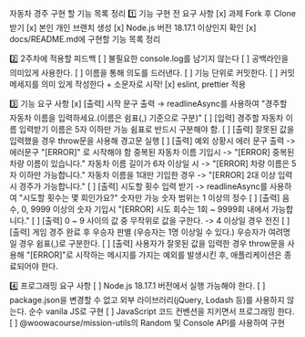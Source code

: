 자동차 경주
구현 할 기능 목록 정리
1️⃣ 기능 구현 전 요구 사항
[x] 과제 Fork 후 Clone 받기
[x] 본인 개인 브랜치 생성
[x] Node.js 버전 18.17.1 이상인지 확인
[x] docs/README.md에 구현할 기능 목록 정리


2️⃣ 2주차에 적용할 피드백
[ ] 불필요한 console.log를 남기지 않는다
[ ] 공백라인을 의미있게 사용한다.
[ ] 이름을 통해 의도를 드러낸다.
[ ] 기능 단위로 커밋한다.
[ ] 커밋 메세지를 의미 있게 작성한다 + 소문자로 시작!
[x] eslint, prettier 적용



3️⃣ 기능 요구 사항
[x] [출력] 시작 문구 출력 → readlineAsync를 사용하여 "경주할 자동차 이름을 입력하세요.(이름은 쉼표(,) 기준으로 구분)"
[ ] [입력] 경주할 자동차 이름 입력받기 
이름은 5자 이하만 가능
쉼표로 반드시 구분해야 함.
[ ] [출력] 잘못된 값을 입력했을 경우 throw문을 사용해 경고문 실행
[ ] [출력] 예외 상황시 에러 문구 출력 -> 에러문구 "[ERROR]" 로 시작해야 함
중복된 자동차 이름 기입시 -> "[ERROR] 중복된 차량 이름이 있습니다."
자동차 이름 길이가 6자 이상일 시 -> "[ERROR] 차량 이름은 5자 이하만 가능합니다."
자동차 이름을 1대만 기입한 경우 -> "[ERROR] 2대 이상 입력시 경주가 가능합니다."
[ ] [출력] 시도할 횟수 입력 받기 ->  readlineAsync를 사용하여 "시도할 횟수는 몇 회인가요?" 
숫자만 가능
숫자 범위는 1 이상의 정수
[ ] [출력] 음수, 0, 9999 이상의 숫자 기입시 "[ERROR] 시도 회수는 1회 ~ 9999회 내에서 가능합니다."
[ ] [출력] 0 ~ 9 사이의 값 중 무작위로 값을 구한다. -> 4 이상일 경우 전진
[ ] [출력] 게임 경주 완료 후 우승자 판별 (우승자는 1명 이상일 수 있다.)
우승자가 여려명일 경우 쉼표(,)로 구분한다.
[ ] [출력] 사용자가 잘못된 값을 입력한 경우 throw문을 사용해 "[ERROR]"로 시작하는 메시지를 가지는 예외를 발생시킨 후, 애플리케이션은 종료되어야 한다.


4️⃣ 프로그래밍 요구 사항
[ ] Node.js 18.17.1 버전에서 실행 가능해야 한다.
[ ] package.json을 변경할 수 없고 외부 라이브러리(jQuery, Lodash 등)를 사용하지 않는다. 순수 vanila JS로 구현
[ ] JavaScript 코드 컨벤션을 지키면서 프로그래밍 한다.
[ ] @woowacourse/mission-utils의 Random 및 Console API를 사용하여 구현